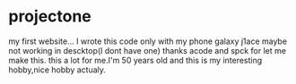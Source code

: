 # projectone
my first website...
I wrote this code only with my phone galaxy j1ace
maybe not working in descktop(I dont have one)
thanks acode and spck for let me make this.
this a lot for me.I'm 50 years old and this is
my interesting hobby,nice hobby actualy.
